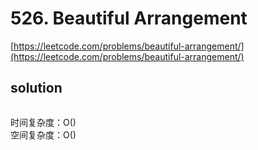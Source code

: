 # 526. Beautiful Arrangement

[https://leetcode.com/problems/beautiful-arrangement/](https://leetcode.com/problems/beautiful-arrangement/)

## solution

```python

```

时间复杂度：O() <br>
空间复杂度：O()
